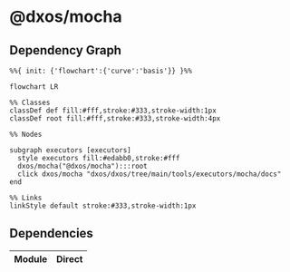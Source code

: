 # @dxos/mocha



## Dependency Graph

```mermaid
%%{ init: {'flowchart':{'curve':'basis'}} }%%

flowchart LR

%% Classes
classDef def fill:#fff,stroke:#333,stroke-width:1px
classDef root fill:#fff,stroke:#333,stroke-width:4px

%% Nodes

subgraph executors [executors]
  style executors fill:#edabb0,stroke:#fff
  dxos/mocha("@dxos/mocha"):::root
  click dxos/mocha "dxos/dxos/tree/main/tools/executors/mocha/docs"
end

%% Links
linkStyle default stroke:#333,stroke-width:1px
```

## Dependencies

| Module | Direct |
|---|---|
